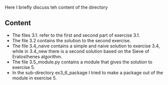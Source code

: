 Here I briefly discuss teh content of the directory

## Content

- The files 3.1. refer to the first and second part of exercise 3.1.
- The file 3.2 contains the solution to the second exercise.
- The file 3.4_naive contains a simple and naive solution to exercise 3.4, while in 3.4_new there is a second solution based on the Sieve of Eratosthenes algorithm.
- The file 3.5_module.py contains a module that gives the solution to exercise 5.
- In the sub-directory ex3_6_package I tried to make a package out of the module in exercise 5.